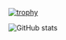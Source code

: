 <!--
**hchhtc123/hchhtc123** is a ✨ _special_ ✨ repository because its `README.md` (this file) appears on your GitHub profile.

Here are some ideas to get you started:

- 🔭 I’m currently working on ...
- 🌱 I’m currently learning ...
- 👯 I’m looking to collaborate on ...
- 🤔 I’m looking for help with ...
- 💬 Ask me about ...
- 📫 How to reach me: ...
- 😄 Pronouns: ...
- ⚡ Fun fact: ...
-->

[![trophy](https://github-profile-trophy.vercel.app/?username=hchhtc123)](https://github.com/ryo-ma/github-profile-trophy)

![GitHub stats](https://github-readme-stats.vercel.app/api?username=hchhtc123&show_icons=true&count_private=true)  

